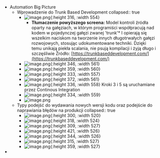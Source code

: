 - Automation Big Picture
	- Wprowadzenie do Trunk Based Development
	  collapsed:: true
		- ![image.png](../assets/image_1723200178131_0.png){:height 316, :width 554}
			- **Tłumaczenie powyższego screena:**
			  Model kontroli źródła oparty na gałęziach, w którym programiści współpracują nad kodem w pojedynczej gałęzi zwanej 'trunk'*
			  I opierają się wszelkim naciskom na tworzenie innych długotrwałych gałęzi rozwojowych, stosując udokumentowane techniki.
			  Dzięki temu unikają piekła scalania, nie psują kompilacji i żyją długo i szczęśliwie
			  Źródło: [https://trunkbaseddevelopment.com/](https://trunkbaseddevelopment.com/)
		- ![image.png](../assets/image_1723200569389_0.png){:height 346, :width 561}
		- ![image.png](../assets/image_1723200733093_0.png){:height 359, :width 560}
		- ![image.png](../assets/image_1723200805330_0.png){:height 333, :width 557}
		- ![image.png](../assets/image_1723200948877_0.png){:height 372, :width 561}
		- ![image.png](../assets/image_1723201150730_0.png){:height 336, :width 558}
		  Kroki 3 i 5 są uruchamiane przez Continous Integration
		- ![image.png](../assets/image_1723201332562_0.png){:height 334, :width 559}
		- ![image.png](../assets/image_1723201396617_0.png)
	- Typy podejść do wydawania nowych wersji kodu oraz podejście do naprawiania błędów na produkcji
	  collapsed:: true
		- ![image.png](../assets/image_1723201898430_0.png){:height 300, :width 520}
		- ![image.png](../assets/image_1723201937726_0.png){:height 318, :width 524}
		- ![image.png](../assets/image_1723202000768_0.png){:height 309, :width 527}
		- ![image.png](../assets/image_1723202109784_0.png){:height 421, :width 526}
		- ![image.png](../assets/image_1723202215585_0.png){:height 344, :width 526}
		- ![image.png](../assets/image_1723202291515_0.png){:height 315, :width 527}
		- ![image.png](../assets/image_1723202369404_0.png){:height 359, :width 527}
-
